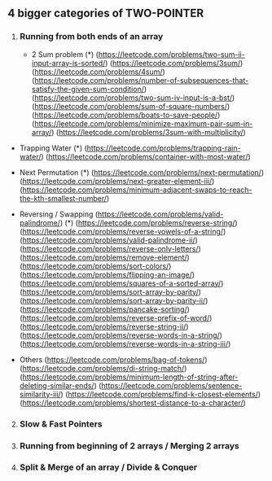 
## 4 bigger categories of TWO-POINTER
1. ### Running from both ends of an array
   * 2 Sum problem
(*) (https://leetcode.com/problems/two-sum-ii-input-array-is-sorted/)
(https://leetcode.com/problems/3sum/)
(https://leetcode.com/problems/4sum/)
(https://leetcode.com/problems/number-of-subsequences-that-satisfy-the-given-sum-condition/)
(https://leetcode.com/problems/two-sum-iv-input-is-a-bst/)
(https://leetcode.com/problems/sum-of-square-numbers/)
(https://leetcode.com/problems/boats-to-save-people/)
(https://leetcode.com/problems/minimize-maximum-pair-sum-in-array/)
(https://leetcode.com/problems/3sum-with-multiplicity/)

* Trapping Water
(*) (https://leetcode.com/problems/trapping-rain-water/) 
(https://leetcode.com/problems/container-with-most-water/)

* Next Permutation
(*) (https://leetcode.com/problems/next-permutation/)
(https://leetcode.com/problems/next-greater-element-iii/)
(https://leetcode.com/problems/minimum-adjacent-swaps-to-reach-the-kth-smallest-number/)

* Reversing / Swapping
(https://leetcode.com/problems/valid-palindrome/)
(*) (https://leetcode.com/problems/reverse-string/)
(https://leetcode.com/problems/reverse-vowels-of-a-string/)
(https://leetcode.com/problems/valid-palindrome-ii/)
(https://leetcode.com/problems/reverse-only-letters/)
(https://leetcode.com/problems/remove-element/)
(https://leetcode.com/problems/sort-colors/)
(https://leetcode.com/problems/flipping-an-image/)
(https://leetcode.com/problems/squares-of-a-sorted-array/)
(https://leetcode.com/problems/sort-array-by-parity/)
(https://leetcode.com/problems/sort-array-by-parity-ii/)
(https://leetcode.com/problems/pancake-sorting/)
(https://leetcode.com/problems/reverse-prefix-of-word/)
(https://leetcode.com/problems/reverse-string-ii/)
(https://leetcode.com/problems/reverse-words-in-a-string/)
(https://leetcode.com/problems/reverse-words-in-a-string-iii/)

* Others
(https://leetcode.com/problems/bag-of-tokens/)
(https://leetcode.com/problems/di-string-match/)
(https://leetcode.com/problems/minimum-length-of-string-after-deleting-similar-ends/)
(https://leetcode.com/problems/sentence-similarity-iii/)
(https://leetcode.com/problems/find-k-closest-elements/)
(https://leetcode.com/problems/shortest-distance-to-a-character/)
2. ### Slow & Fast Pointers
3. ### Running from beginning of 2 arrays / Merging 2 arrays
4. ### Split & Merge of an array / Divide & Conquer
